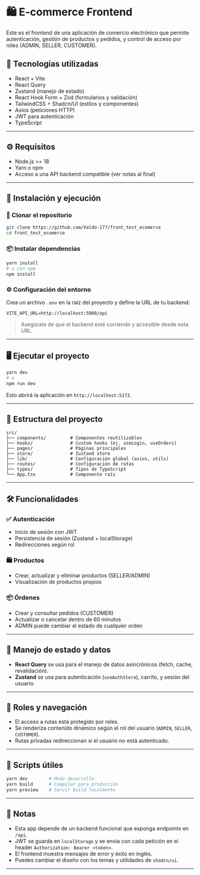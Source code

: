 # 🛍️ E-commerce Frontend

Este es el frontend de una aplicación de comercio electrónico que permite autenticación, gestión de productos y pedidos, y control de acceso por roles (ADMIN, SELLER, CUSTOMER).

## 🧩 Tecnologías utilizadas

- React + Vite
- React Query
- Zustand (manejo de estado)
- React Hook Form + Zod (formularios y validación)
- TailwindCSS + Shadcn/UI (estilos y componentes)
- Axios (peticiones HTTP)
- JWT para autenticación
- TypeScript

---

## ⚙️ Requisitos

- Node.js >= 18
- Yarn o npm
- Acceso a una API backend compatible (ver notas al final)

---

## 🚀 Instalación y ejecución

### 🔧 Clonar el repositorio

```bash
git clone https://github.com/Valdo-177/front_test_ecomerce
cd front_test_ecomerce
````

### 📦 Instalar dependencias

```bash
yarn install
# o con npm
npm install
```

### ⚙️ Configuración del entorno

Crea un archivo `.env` en la raíz del proyecto y define la URL de tu backend:

```env
VITE_API_URL=http://localhost:5000/api
```

> Asegúrate de que el backend esté corriendo y accesible desde esta URL.

---

## 🖥️ Ejecutar el proyecto

```bash
yarn dev
# o
npm run dev
```

Esto abrirá la aplicación en `http://localhost:5173`.

---

## 🧠 Estructura del proyecto

```
src/
├── components/         # Componentes reutilizables
├── hooks/              # Custom hooks (ej. useLogin, useOrders)
├── pages/              # Páginas principales
├── store/              # Zustand store
├── lib/                # Configuración global (axios, utils)
├── routes/             # Configuración de rutas
├── types/              # Tipos de TypeScript
└── App.tsx             # Componente raíz
```

---

## 🛠 Funcionalidades

### ✅ Autenticación

* Inicio de sesión con JWT
* Persistencia de sesión (Zustand + localStorage)
* Redirecciones según rol

### 🛍️ Productos

* Crear, actualizar y eliminar productos (SELLER/ADMIN)
* Visualización de productos propios

### 📦 Órdenes

* Crear y consultar pedidos (CUSTOMER)
* Actualizar o cancelar dentro de 60 minutos
* ADMIN puede cambiar el estado de cualquier orden

---

## 🧪 Manejo de estado y datos

* **React Query** se usa para el manejo de datos asincrónicos (fetch, cache, revalidación).
* **Zustand** se usa para autenticación (`useAuthStore`), carrito, y sesión del usuario.

---

## 🔐 Roles y navegación

* El acceso a rutas está protegido por roles.
* Se renderiza contenido dinámico según el rol del usuario (`ADMIN`, `SELLER`, `CUSTOMER`).
* Rutas privadas redireccionan si el usuario no está autenticado.

---

## 🔧 Scripts útiles

```bash
yarn dev        # Modo desarrollo
yarn build      # Compilar para producción
yarn preview    # Servir build localmente
```

---

## 📌 Notas

* Esta app depende de un backend funcional que exponga endpoints en `/api`.
* JWT se guarda en `localStorage` y se envía con cada petición en el header `Authorization: Bearer <token>`.
* El frontend muestra mensajes de error y éxito en inglés.
* Puedes cambiar el diseño con los temas y utilidades de `shadcn/ui`.

---
